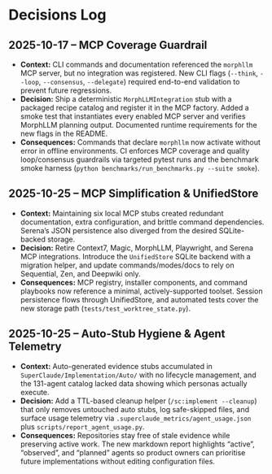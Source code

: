 # Decisions Log

## 2025-10-17 – MCP Coverage Guardrail
- **Context:** CLI commands and documentation referenced the `morphllm` MCP server, but no integration was registered. New CLI flags (`--think`, `--loop`, `--consensus`, `--delegate`) required end-to-end validation to prevent future regressions.
- **Decision:** Ship a deterministic `MorphLLMIntegration` stub with a packaged recipe catalog and register it in the MCP factory. Added a smoke test that instantiates every enabled MCP server and verifies MorphLLM planning output. Documented runtime requirements for the new flags in the README.
- **Consequences:** Commands that declare `morphllm` now activate without error in offline environments. CI enforces MCP coverage and quality loop/consensus guardrails via targeted pytest runs and the benchmark smoke harness (`python benchmarks/run_benchmarks.py --suite smoke`).

## 2025-10-25 – MCP Simplification & UnifiedStore
- **Context:** Maintaining six local MCP stubs created redundant documentation, extra configuration, and brittle command dependencies. Serena’s JSON persistence also diverged from the desired SQLite-backed storage.
- **Decision:** Retire Context7, Magic, MorphLLM, Playwright, and Serena MCP integrations. Introduce the `UnifiedStore` SQLite backend with a migration helper, and update commands/modes/docs to rely on Sequential, Zen, and Deepwiki only.
- **Consequences:** MCP registry, installer components, and command playbooks now reference a minimal, actively-supported toolset. Session persistence flows through UnifiedStore, and automated tests cover the new storage path (`tests/test_worktree_state.py`).

## 2025-10-25 – Auto-Stub Hygiene & Agent Telemetry
- **Context:** Auto-generated evidence stubs accumulated in `SuperClaude/Implementation/Auto/` with no lifecycle management, and the 131-agent catalog lacked data showing which personas actually execute.
- **Decision:** Add a TTL-based cleanup helper (`/sc:implement --cleanup`) that only removes untouched auto stubs, log safe-skipped files, and surface usage telemetry via `.superclaude_metrics/agent_usage.json` plus `scripts/report_agent_usage.py`.
- **Consequences:** Repositories stay free of stale evidence while preserving active work. The new markdown report highlights “active”, “observed”, and “planned” agents so product owners can prioritise future implementations without editing configuration files.
